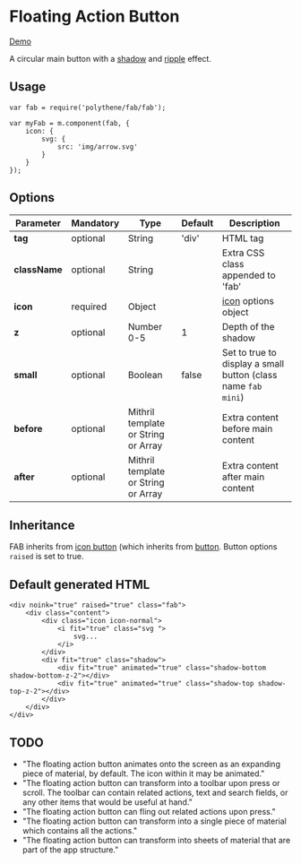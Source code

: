 # Floating Action Button

<a class="btn-demo" href="http://arthurclemens.github.io/Polythene-Examples/fab.html">Demo</a>

A circular main button with a [shadow](#shadow) and [ripple](#ripple) effect.


## Usage

	var fab = require('polythene/fab/fab');

	var myFab = m.component(fab, {
        icon: {
        	svg: {
        	    src: 'img/arrow.svg'
        	}
        }
    });


## Options

| **Parameter** |  **Mandatory** | **Type** | **Default** | **Description** |
| ------------- | -------------- | -------- | ----------- | --------------- |
| **tag** | optional | String | 'div' | HTML tag |
| **className** | optional | String |  | Extra CSS class appended to 'fab' |
| **icon** | required | Object |  | [icon](#icon) options object |
| **z** | optional | Number 0-5 | 1 | Depth of the shadow |
| **small** | optional | Boolean | false | Set to true to display a small button (class name `fab mini`) |
| **before** | optional | Mithril template or String or Array | | Extra content before main content |
| **after** | optional | Mithril template or String or Array | | Extra content after main content |


## Inheritance

FAB inherits from [icon button](#icon-button) (which inherits from [button](#button). Button options `raised` is set to true.


## Default generated HTML

	<div noink="true" raised="true" class="fab">
	    <div class="content">
	        <div class="icon icon-normal">
	            <i fit="true" class="svg ">
	                svg...
	            </i>
	        </div>
	        <div fit="true" class="shadow">
	            <div fit="true" animated="true" class="shadow-bottom shadow-bottom-z-2"></div>
	            <div fit="true" animated="true" class="shadow-top shadow-top-z-2"></div>
	        </div>
	    </div>
	</div>


## TODO

* "The floating action button animates onto the screen as an expanding piece of material, by default. The icon within it may be animated."
* "The floating action button can transform into a toolbar upon press or scroll. The toolbar can contain related actions, text and search fields, or any other items that would be useful at hand."
* "The floating action button can fling out related actions upon press."
* "The floating action button can transform into a single piece of material which contains all the actions."
* "The floating action button can transform into sheets of material that are part of the app structure."
